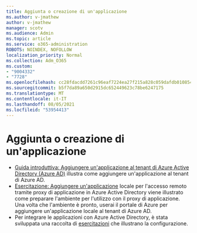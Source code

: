 ```yaml
---
title: Aggiunta o creazione di un'applicazione
ms.author: v-jmathew
author: v-jmathew
manager: scotv
ms.audience: Admin
ms.topic: article
ms.service: o365-administration
ROBOTS: NOINDEX, NOFOLLOW
localization_priority: Normal
ms.collection: Adm_O365
ms.custom:
- "9004332"
- "7728"
ms.openlocfilehash: cc28fdacdd7261c96eaf7224ea27f215a828c059dafdb01085434d06551c6e0b
ms.sourcegitcommit: b5f7da89a650d2915dc652449623c78be6247175
ms.translationtype: MT
ms.contentlocale: it-IT
ms.lasthandoff: 08/05/2021
ms.locfileid: "53954413"
---
```

# <a name="adding-or-creating-an-application"></a>Aggiunta o creazione di un'applicazione

- [Guida introduttiva: Aggiungere un'applicazione al tenant di Azure Active Directory (Azure AD)](https://docs.microsoft.com/azure/active-directory/manage-apps/add-application-portal) illustra come aggiungere un'applicazione al tenant di Azure AD.
- [Esercitazione: Aggiungere un'applicazione](https://docs.microsoft.com/azure/active-directory/manage-apps/application-proxy-add-on-premises-application) locale per l'accesso remoto tramite proxy di applicazione in Azure Active Directory viene illustrato come preparare l'ambiente per l'utilizzo con il proxy di applicazione. Una volta che l'ambiente è pronto, userai il portale di Azure per aggiungere un'applicazione locale al tenant di Azure AD.
- Per integrare le applicazioni con Azure Active Directory, è stata sviluppata una raccolta di [esercitazioni](https://docs.microsoft.com/azure/active-directory/saas-apps/tutorial-list) che illustrano la configurazione.
